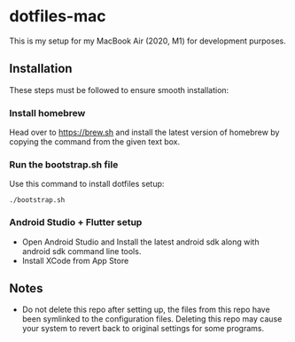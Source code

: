# dotfiles-mac

This is my setup for my MacBook Air (2020, M1) for development purposes.

## Installation
These steps must be followed to ensure smooth installation:

### Install homebrew
Head over to https://brew.sh and install the latest version of homebrew by copying the command from the given text box.

### Run the bootstrap.sh file

Use this command to install dotfiles setup:

`./bootstrap.sh`

### Android Studio + Flutter setup
 - Open Android Studio and Install the latest android sdk along with android sdk command line tools.
 - Install XCode from App Store

## Notes
 - Do not delete this repo after setting up, the files from this repo have been symlinked to the configuration files. Deleting this repo may cause your system to revert back to original settings for some programs.

